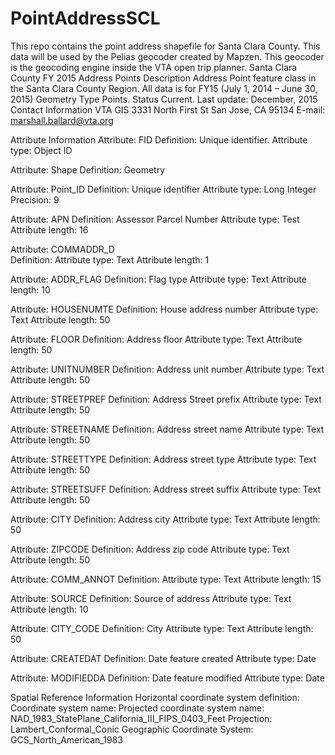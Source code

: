 # PointAddressSCL
This repo contains the point address shapefile for Santa Clara County.
This data will be used by the Pelias geocoder created by Mapzen.  This geocoder is the geocoding engine inside the VTA open trip planner. 
Santa Clara County FY 2015 Address Points
Description
Address Point feature class in the Santa Clara County Region. All data is for FY15 (July 1, 2014 – June 30, 2015)
Geometry Type
Points.
Status
Current. Last update: December, 2015
Contact Information
VTA GIS
3331 North First St
San Jose, CA 95134
E-mail: marshall.ballard@vta.org

Attribute Information
Attribute: FID
Definition: Unique identifier.
Attribute type: Object ID

Attribute: Shape
Definition: Geometry

Attribute: Point_ID
Definition: Unique identifier
Attribute type: Long Integer
Precision: 9

Attribute: APN
Definition: Assessor Parcel Number
Attribute type: Test
Attribute length: 16

Attribute: COMMADDR_D	
Definition: 
Attribute type: Text
Attribute length: 1

Attribute: ADDR_FLAG
Definition: Flag type
Attribute type: Text
Attribute length: 10

Attribute: HOUSENUMTE
Definition: House address number
Attribute type: Text
Attribute length: 50

Attribute: FLOOR
Definition: Address floor
Attribute type: Text
Attribute length: 50

Attribute: UNITNUMBER
Definition: Address unit number
Attribute type: Text
Attribute length: 50

Attribute: STREETPREF
Definition: Address Street prefix 
Attribute type: Text
Attribute length: 50

Attribute: STREETNAME
Definition: Address street name
Attribute type: Text
Attribute length: 50

Attribute: STREETTYPE
Definition: Address street type
Attribute type: Text
Attribute length: 50

Attribute: STREETSUFF
Definition: Address street suffix
Attribute type: Text
Attribute length: 50

Attribute: CITY
Definition: Address city
Attribute type: Text
Attribute length: 50

Attribute: ZIPCODE
Definition: Address zip code
Attribute type: Text
Attribute length: 50

Attribute: COMM_ANNOT
Definition: 
Attribute type: Text
Attribute length: 15

Attribute: SOURCE
Definition: Source of address
Attribute type: Text
Attribute length: 10

Attribute: CITY_CODE
Definition: City
Attribute type: Text
Attribute length: 50


Attribute: CREATEDAT
Definition: Date feature created
Attribute type: Date

Attribute: MODIFIEDDA
Definition: Date feature modified
Attribute type: Date

Spatial Reference Information
Horizontal coordinate system definition:
  Coordinate system name:
    Projected coordinate system name: NAD_1983_StatePlane_California_III_FIPS_0403_Feet
    Projection: Lambert_Conformal_Conic
    Geographic Coordinate System: GCS_North_American_1983
